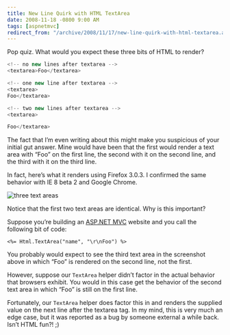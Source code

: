 ```yaml
---
title: New Line Quirk with HTML TextArea
date: 2008-11-18 -0800 9:00 AM
tags: [aspnetmvc]
redirect_from: "/archive/2008/11/17/new-line-quirk-with-html-textarea.aspx/"
---
```


Pop quiz. What would you expect these three bits of HTML to render?

```csharp
<!-- no new lines after textarea -->
<textarea>Foo</textarea>

<!-- one new line after textarea -->
<textarea>
Foo</textarea>

<!-- two new lines after textarea -->
<textarea>

Foo</textarea>
```

The fact that I’m even writing about this might make you suspicious of
your initial gut answer. Mine would have been that the first would
render a text area with “Foo” on the first line, the second with it on
the second line, and the third with it on the third line.

In fact, here’s what it renders using Firefox 3.0.3. I confirmed the
same behavior with IE 8 beta 2 and Google Chrome.

![three text
areas](https://haacked.com/images/haacked_com/WindowsLiveWriter/NewLineQuirkwithHTMLTextArea_BDBC/three-text-boxes_3.png "three text areas")

Notice that the first two text areas are identical. Why is this
important?

Suppose you’re building an [ASP.NET
MVC](http://asp.net/mvc "ASP.NET MVC Website") website and you call the
following bit of code:

```aspx-cs
<%= Html.TextArea("name", "\r\nFoo") %>
```

You probably would expect to see the third text area in the screenshot
above in which “Foo” is rendered on the second line, not the first.

However, suppose our `TextArea` helper didn’t factor in the actual
behavior that browsers exhibit. You would in this case get the behavior
of the second text area in which “Foo” is still on the first line.

Fortunately, our `TextArea` helper does factor this in and renders the
supplied value on the next line after the textarea tag. In my mind, this
is very much an edge case, but it was reported as a bug by someone
external a while back. Isn’t HTML fun?! ;)

